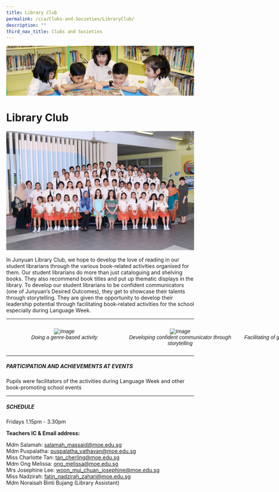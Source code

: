 ```yaml
---
title: Library Club
permalink: /cca/Clubs-and-Societies/LibraryClub/
description: ""
third_nav_title: Clubs and Societies
---
```

![](/images/banner.gif)

Library Club
============

![](/images/LIBRARY%20&%20DRAMA%20CLUB_0263%20FORMAL.jpeg)

In Junyuan Library Club, we hope to develop the love of reading in our student librarians through the various book-related activities organised for them. Our student librarians do more than just cataloguing and shelving books. They also recommend book titles and put up thematic displays in the library. To develop our student librarians to be confident communicators (one of Junyuan’s Desired Outcomes), they get to showcase their talents through storytelling. They are given the opportunity to develop their leadership potential through facilitating book-related activities for the school especially during Language Week.

---

<style type="text/css">
.tg  {border-collapse:collapse;border-spacing:0;}
.tg td{border-color:black;border-style:solid;border-width:1px;font-family:Arial, sans-serif;font-size:14px;
  overflow:hidden;padding:10px 5px;word-break:normal;}
.tg th{border-color:black;border-style:solid;border-width:1px;font-family:Arial, sans-serif;font-size:14px;
  font-weight:normal;overflow:hidden;padding:10px 5px;word-break:normal;}
.tg .tg-4r87{border-color:#ffffff;font-style:italic;text-align:center;vertical-align:top}
</style>
<table class="tg" style="undefined;table-layout: fixed; width: 933px">
<colgroup>
<col style="width: 311px">
<col style="width: 311px">
<col style="width: 311px">
</colgroup>
<thead>
  <tr>
    <td class="tg-4r87"><img src="https://junyuanpri-moe-edu-sg-admin.cwp.sg/qql/slot/u499/2020/CCA/Picture%201.jpg" alt="Image" width="300" height="225"><br>Doing a genre-based activity</td>
    <td class="tg-4r87"><img src="https://junyuanpri-moe-edu-sg-admin.cwp.sg/qql/slot/u499/2020/CCA/Picture%202.jpg" alt="Image" width="300" height="225"><br>Developing confident communicator through storytelling</td>
    <td class="tg-4r87"><img src="https://junyuanpri-moe-edu-sg-admin.cwp.sg/qql/slot/u499/2020/CCA/Picture%203.jpg" alt="Image" width="300" height="225"><br><span style="font-weight:400">Facilitating of games during Language Week</span></td>
  </tr>
</thead>
</table>

---

##### **PARTICIPATION AND ACHIEVEMENTS AT EVENTS**  
  
Pupils were facilitators of the activities during Language Week and other book-promoting school events

---

##### **SCHEDULE**  
  
Fridays 1.15pm - 3.30pm


**Teachers IC & Email address:**

Mdm Salamah: [salamah\_massaid@moe.edu.sg](mailto:salamah_massaid@moe.edu.sg)  
Mdm Puspalatha: [puspalatha\_yathavan@moe.edu.sg](mailto:puspalatha_yathavan@moe.edu.sg)  
Miss Charlotte Tan: [tan\_cherling@moe.edu.sg](mailto:tan_cherling@moe.edu.sg)  
Mdm Ong Melissa: [ong\_melissa@moe.edu.sg](mailto:ong_melissa@moe.edu.sg)  
Mrs Josephine Lee: [woon\_mui\_chuan\_josephine@moe.edu.sg](mailto:woon_mui_chuan_josephine@moe.edu.sg)  
Miss Nadzirah: [fatin\_nadzirah\_zahari@moe.edu.sg](mailto:fatin_nadzirah_zahari@moe.edu.sg)[](mailto:chan_pei_ling@moe.edu.sg)  
Mdm Noraisah Binti Bujang (Library Assistant)